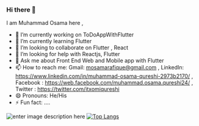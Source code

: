 ### Hi there 👋


I am Muhammad Osama here , 

- 🔭 I’m currently working on ToDoAppWithFlutter
- 🌱 I’m currently learning Flutter
- 👯 I’m looking to collaborate on Flutter , React 
- 🤔 I’m looking for help with Reactjs, Flutter
- 💬 Ask me about Front End Web and Mobile app with Flutter 
- 📫 How to reach me: Gmail: mosamarafique@gmail.com , LinkedIn: https://www.linkedin.com/in/muhammad-osama-qureshi-2973b2170/ ,
Facebook : https://web.facebook.com/muhammad.osama.qureshi24/  ,
Twitter : https://twitter.com/itxomiqureshi
- 😄 Pronouns: He/His
- ⚡ Fun fact: ....

![enter image description here](https://github-readme-stats.vercel.app/api?username=muhammad-osama-qureshi&&show_icons=true&theme=radical)
[![Top Langs](https://github-readme-stats.vercel.app/api/top-langs/?username=muhammad-osama-qureshi&layout=compact&theme=radical)](https://github.com/Muhammad-Osama-Qureshi/github-readme-stats)










